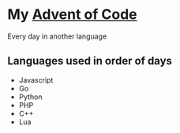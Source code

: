 # My [Advent of Code](https://adventofcode.com)
Every day in another language

## Languages used in order of days
- Javascript
- Go
- Python
- PHP
- C++
- Lua
